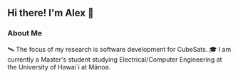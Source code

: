 ## Hi there! I'm Alex 👋

### About Me

🛰 The focus of my research is software development for CubeSats.
🎓 I am currently a Master's student studying Electrical/Computer Engineering 
at the University of Hawai`i at Mānoa.  


<!--
**montoyaoa/montoyaoa** is a ✨ _special_ ✨ repository because its `README.md` (this file) appears on your GitHub profile.

Here are some ideas to get you started:

- 🔭 I’m currently working on ...
- 🌱 I’m currently learning ...
- 👯 I’m looking to collaborate on ...
- 🤔 I’m looking for help with ...
- 💬 Ask me about ...
- 📫 How to reach me: ...
- 😄 Pronouns: ...
- ⚡ Fun fact: ...
-->
